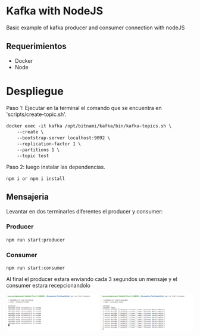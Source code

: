 # Kafka with NodeJS
Basic example of kafka producer and consumer connection with nodeJS
## Requerimientos
* Docker
* Node 

# Despliegue

Paso 1: Ejecutar en la terminal el comando que se encuentra en 'scripts/create-topic.sh'.
```
docker exec -it kafka /opt/bitnami/kafka/bin/kafka-topics.sh \
    --create \
    --bootstrap-server localhost:9092 \
    --replication-factor 1 \
    --partitions 1 \
    --topic test
```
Paso 2: luego instalar las dependencias.

```
npm i or npm i install
```
## Mensajeria
Levantar en dos terminarles diferentes el producer y consumer:

### Producer
```
npm run start:producer
```
### Consumer
```
npm run start:consumer
```

Al final el producer estara enviando cada 3 segundos un mensaje y el consumer estara recepcionandolo

![TEST](./resources/img/test.png)
